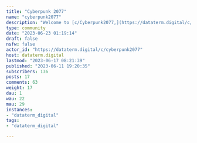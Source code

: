 ```yaml
---
title: "Cyberpunk 2077" 
name: "cyberpunk2077"
description: "Welcome to [c/Cyberpunk2077,](https://dataterm.digital/c/cyberpunk2077) fellow denizens of Night City! Step into the pulsating digital abyss of our fan community, where the neon-soaked streets of Night City come alive. Immerse yourself in the dark symphony of cybernetic wonders and shadowy corporations that define this groundbreaking video game. Whether you're a renegade Netrunner, a streetwise Solo, or a corporate operative with secrets to unveil, this community is your sanctuary to commune with like-minded individuals. From discussing the intricacies of gameplay to unraveling the enigmatic lore, our collective consciousness is brimming with enthusiasts hungry to explore the gritty underbelly of Cyberpunk 2077. Share your exhilarating experiences, mind-bending theories, and artistic creations as we dance on the razor's edge between utopia and dystopia. Join us, fearless adventurers of the digital age, as we transcend boundaries, question authority, and craft our own destinies in the technocratic labyrinth of Night City.* * *![Body without limits](https://i.imgur.com/ohScD3h.jpeg)* * *Want more cyberpunk? Check out these communities: - [VA-11 Hall-A: Cyberpunk Bartender Action](https://dataterm.digital/c/waifubartending@lemmy.world)- [Cyberpunk](https://dataterm.digital/c/cyberpunk)- [Bartmoss Collective](https://dataterm.digital/c/bartmoss_collective)- [Cyberpunk TTRPGs](https://dataterm.digital/c/cyberpunk_ttrpgs)- [BIG TIDDY CYBERPUNK GF](https://dataterm.digital/c/bigtiddycyberpunkgf)* * *Want to network with cyberpunks on Fediverse? Join these communities: - [CORTEX IMPLANT](https://corteximplant.com)- [NIGHT CITY BAR](https://nightcity.bar)- [CYBERPUNK.PICS](https://cyberpunk.pics)"
type: community
date: "2023-06-23 01:19:14"
draft: false
nsfw: false
actor_id: "https://dataterm.digital/c/cyberpunk2077"
host: dataterm.digital
lastmod: "2023-06-17 08:21:39"
published: "2023-06-11 19:20:35"
subscribers: 136
posts: 17
comments: 63
weight: 17
dau: 1
wau: 22
mau: 29
instances:
- "dataterm_digital"
tags: 
- "dataterm_digital"

---
```

